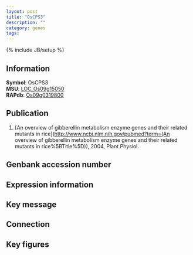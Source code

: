 ```yaml
---
layout: post
title: "OsCPS3"
description: ""
category: genes
tags: 
---
```

{% include JB/setup %}

## Information
__Symbol__: OsCPS3  
__MSU__: [LOC_Os09g15050](http://rice.plantbiology.msu.edu/cgi-bin/ORF_infopage.cgi?orf=LOC_Os09g15050)  
__RAPdb__: [Os09g0319800](http://rapdb.dna.affrc.go.jp/viewer/gbrowse_details/irgsp1?name=Os09g0319800)  

## Publication
1. [An overview of gibberellin metabolism enzyme genes and their related mutants in rice](http://www.ncbi.nlm.nih.gov/pubmed?term=(An overview of gibberellin metabolism enzyme genes and their related mutants in rice%5BTitle%5D)), 2004, Plant Physiol.

## Genbank accession number

## Expression information

## Key message

## Connection

## Key figures


